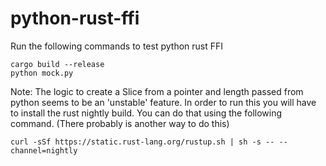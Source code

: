 # python-rust-ffi
Run the following commands to test python rust FFI
```
cargo build --release
python mock.py
```
Note:
The logic to create a Slice<u8> from a pointer and length passed from python seems to be an 'unstable' feature. In order to run this you will have to install the rust nightly build. You can do that using the following command. (There probably is another way to do this)
```
curl -sSf https://static.rust-lang.org/rustup.sh | sh -s -- --channel=nightly
```
